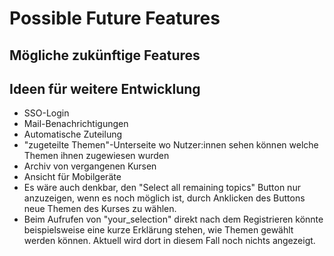 # Possible Future Features
## Mögliche zukünftige Features 

## Ideen für weitere Entwicklung
+ SSO-Login
+ Mail-Benachrichtigungen
+ Automatische Zuteilung
+ "zugeteilte Themen"-Unterseite wo Nutzer:innen sehen können welche Themen ihnen zugewiesen wurden
+ Archiv von vergangenen Kursen
+ Ansicht für Mobilgeräte
+ Es wäre auch denkbar, den "Select all remaining topics" Button nur anzuzeigen, wenn es noch möglich ist, durch
Anklicken des Buttons neue Themen des Kurses zu wählen.
+ Beim Aufrufen von "your_selection" direkt nach dem Registrieren könnte 
beispielsweise eine kurze Erklärung stehen, wie Themen gewählt werden können.
Aktuell wird dort in diesem Fall noch nichts angezeigt.



